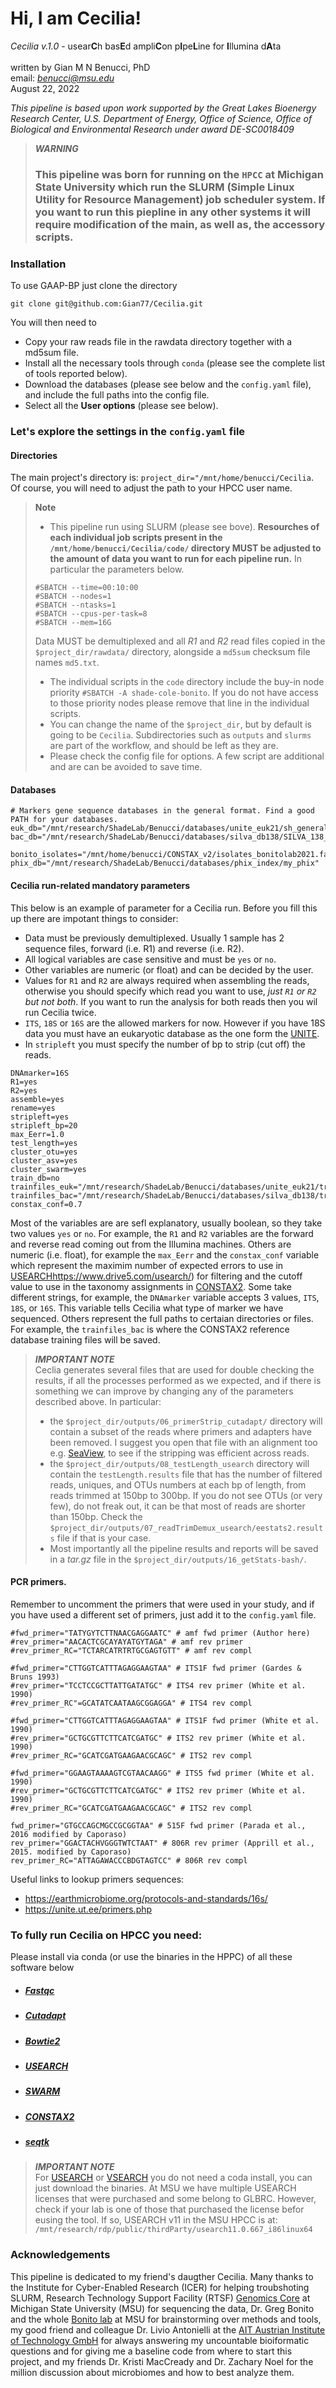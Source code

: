 # **Hi, I am Cecilia!**

*Cecilia v.1.0* - usear**C**h bas**E**d ampli**C**on p**I**pe**L**ine for **I**llumina d**A**ta<br> 
<br>
written by Gian M N Benucci, PhD<br>
email: *benucci@msu.edu*<br>
August 22, 2022

*This pipeline is based upon work supported by the Great Lakes Bioenergy Research Center, U.S. Department of Energy, Office of Science, Office of Biological and Environmental Research under award DE-SC0018409*

> **_WARNING_**<br>
> ### **This pipeline was born for running on the `HPCC` at Michigan State University which run the SLURM (Simple Linux Utility for Resource Management) job scheduler system. If you want to run this piepline in any other systems it will require modification of the main, as well as, the accessory scripts.**

### **Installation**

To use GAAP-BP just clone the directory 
```
git clone git@github.com:Gian77/Cecilia.git
```
You will then need to 
* Copy your raw reads file in the rawdata directory together with a md5sum file.
* Install all the necessary tools through `conda` (please see the complete list of tools reported below).
* Download the databases (please see below and the `config.yaml` file), and include the full paths into the config file.
* Select all the **User options** (please see below).

### **Let's explore the settings in the `config.yaml` file**

#### **Directories**

The main project's directory is: `project_dir="/mnt/home/benucci/Cecilia`. Of course, you will need to adjust the path to your HPCC user name. 

> __Note__ <br> 
> * This pipeline run using SLURM (please see bove). **Resourches of each individual job scripts present in the `/mnt/home/benucci/Cecilia/code/` directory MUST be adjusted to the amount of data you want to run for each pipeline run.** In particular the parameters below.
> ```
> #SBATCH --time=00:10:00
> #SBATCH --nodes=1
> #SBATCH --ntasks=1
> #SBATCH --cpus-per-task=8
> #SBATCH --mem=16G
> ```
> Data MUST be demultiplexed and all *R1* and *R2* read files copied in the `$project_dir/rawdata/` directory, alongside a `md5sum` checksum file names `md5.txt`.
> * The individual scripts in the `code` directory include the buy-in node priority `#SBATCH -A shade-cole-bonito`. If you do not have access to those priority nodes please remove that line in the individual scripts.
> * You can change the name of the `$project_dir`, but by default is going to be `Cecilia`. Subdirectories such as `outputs` and `slurms` are part of the workflow, and should be left as they are.
> * Please check the config file for options. A few script are additional and are can be avoided to save time.

#### **Databases**
```
# Markers gene sequence databases in the general format. Find a good PATH for your databases.
euk_db="/mnt/research/ShadeLab/Benucci/databases/unite_euk21/sh_general_dynamic_euk_10052021_dev.fasta"
bac_db="/mnt/research/ShadeLab/Benucci/databases/silva_db138/SILVA_138_SSURef_tax_silva_bact_arch.fasta"

bonito_isolates="/mnt/home/benucci/CONSTAX_v2/isolates_bonitolab2021.fasta"
phix_db="/mnt/research/ShadeLab/Benucci/databases/phix_index/my_phix"
```
#### Cecilia run-related mandatory parameters
This below is an example of parameter for a Cecilia run. Before you fill this up there are impotant things to consider:
* Data must be previously demultiplexed. Usually 1 sample has 2 sequence files, forward (i.e. R1) and reverse (i.e. R2). 
* All logical variables are case sensitive and must be `yes` or `no`.
* Other variables are numeric (or float) and can be decided by the user.
* Values for `R1` and `R2` are always required when assembling the reads, otherwise you should specify which read you want to use, *just `R1` or `R2` but not both*. If you want to run the analysis for both reads then you wil run Cecilia twice. 
* `ITS`, `18S` or `16S` are the allowed markers for now. However if you have 18S data you must have an eukaryotic database as the one form the [UNITE](https://unite.ut.ee/).
* In `stripleft` you must specify the number of bp to strip (cut off) the reads.

```
DNAmarker=16S
R1=yes
R2=yes
assemble=yes
rename=yes
stripleft=yes
stripleft_bp=20
max_Eerr=1.0
test_length=yes
cluster_otu=yes
cluster_asv=yes
cluster_swarm=yes
train_db=no
trainfiles_euk="/mnt/research/ShadeLab/Benucci/databases/unite_euk21/trainfiles_unite10052021"
trainfiles_bac="/mnt/research/ShadeLab/Benucci/databases/silva_db138/trainfiles_silva138"
constax_conf=0.7
```
Most of the variables are are sefl explanatory, usually boolean, so they take two values `yes` or `no`. For example, the `R1` and `R2` variables are the forward and reverse read coming out from the Illumina machines. Others are numeric (i.e. float), for example the `max_Eerr` and the `constax_conf` variable which represent the maximim number of expected errors to use in [USEARCH]()https://www.drive5.com/usearch/) for filtering and the cutoff value to use in the taxonomy assignments in [CONSTAX2](https://github.com/liberjul/CONSTAXv2). Some take different strings, for example, the `DNAmarker` variable accepts 3 values, `ITS`, `18S`, or `16S`. This variable tells Cecilia what type of marker we have sequenced. Others represent the full paths to certaian directories or files. For example, the `trainfiles_bac` is where the CONSTAX2 reference database training files will be saved.

> **_IMPORTANT NOTE_**<br>
>Ceclia generates several files that are used for double checking the results, if all the processes performed as we expected, and if there is something we can improve by changing any of the parameters described above. In particular:
>* the `$project_dir/outputs/06_primerStrip_cutadapt/` directory will contain a subset of the reads where primers and adapters have been removed. I suggest you open that file with an alignment too e.g. [SeaView](https://doua.prabi.fr/software/seaview), to see if the stripping was efficient across reads.
>* the `$project_dir/outputs/08_testLength_usearch` directory will contain the `testLength.results` file that has the number of filtered reads, uniques, and OTUs numbers at each bp of length, from reads trimmed at 150bp to 300bp. If you do not see OTUs (or very few), do not freak out, it can be that most of reads are shorter than 150bp. Check the `$project_dir/outputs/07_readTrimDemux_usearch/eestats2.results` file if that is your case.
>* Most importantly all the pipeline results and reports will be saved in a *tar.gz* file in the `$project_dir/outputs/16_getStats-bash/`.


#### **PCR primers.**
Remember to uncomment the primers that were used in your study, and if you have used a different set of primers, just add it to the `config.yaml` file.
```
#fwd_primer="TATYGYTCTTNAACGAGGAATC" # amf fwd primer (Author here)
#rev_primer="AACACTCGCAYAYATGYTAGA" # amf rev primer
#rev_primer_RC="TCTARCATRTRTGCGAGTGTT" # amf rev compl

#fwd_primer="CTTGGTCATTTAGAGGAAGTAA" # ITS1F fwd primer (Gardes & Bruns 1993)
#rev_primer="TCCTCCGCTTATTGATATGC" # ITS4 rev primer (White et al. 1990)
#rev_primer_RC"=GCATATCAATAAGCGGAGGA" # ITS4 rev compl

#fwd_primer="CTTGGTCATTTAGAGGAAGTAA" # ITS1F fwd primer (White et al. 1990)
#rev_primer="GCTGCGTTCTTCATCGATGC" # ITS2 rev primer (White et al. 1990)
#rev_primer_RC="GCATCGATGAAGAACGCAGC" # ITS2 rev compl

#fwd_primer="GGAAGTAAAAGTCGTAACAAGG" # ITS5 fwd primer (White et al. 1990)
#rev_primer="GCTGCGTTCTTCATCGATGC" # ITS2 rev primer (White et al. 1990)
#rev_primer_RC="GCATCGATGAAGAACGCAGC" # ITS2 rev compl

fwd_primer="GTGCCAGCMGCCGCGGTAA" # 515F fwd primer (Parada et al., 2016 modified by Caporaso)
rev_primer="GGACTACHVGGGTWTCTAAT" # 806R rev primer (Apprill et al., 2015. modified by Caporaso)
rev_primer_RC="ATTAGAWACCCBDGTAGTCC" # 806R rev compl 
```
Useful links to lookup primers sequences:
* https://earthmicrobiome.org/protocols-and-standards/16s/
* https://unite.ut.ee/primers.php

### **To fully run Cecilia on HPCC you need:**
Please install via conda (or use the binaries in the HPPC) of all these software below
* ##### [Fastqc](https://www.bioinformatics.babraham.ac.uk/projects/fastqc/)
* ##### [Cutadapt](https://cutadapt.readthedocs.io/en/stable/)
* ##### [Bowtie2](https://bowtie-bio.sourceforge.net/bowtie2/index.shtml)
* ##### [USEARCH](https://www.drive5.com/usearch/)
* ##### [SWARM](https://github.com/torognes/swarm)
* ##### [CONSTAX2](https://constax.readthedocs.io/en/latest/)
* ##### [seqtk](https://github.com/lh3/seqtk)

> **_IMPORTANT NOTE_**<br> 
>For [USEARCH](https://www.drive5.com/usearch/) or [VSEARCH](https://github.com/torognes/vsearch) you do not need a coda install, you can just download the binaries. At MSU we have multiple USEARCH licenses that were purchased and some belong to GLBRC. However, check if your lab is one of those that purchased the license befor eusing the tool. If so, USEARCH v11 in the MSU HPCC is at: `/mnt/research/rdp/public/thirdParty/usearch11.0.667_i86linux64`

### **Acknowledgements**
This pipeline is dedicated to my friend's daugther Cecilia.
Many thanks to the Institute for Cyber-Enabled Research (ICER) for helping troubshoting SLURM, Research Technology Support Facility (RTSF) [Genomics Core](https://rtsf.natsci.msu.edu/genomics/) at Michigan State University (MSU) for sequencing the data, Dr. Greg Bonito and the whole [Bonito lab](https://www.canr.msu.edu/bonitolab/) at MSU for brainstorming over methods and tools, my good friend and colleague Dr. Livio Antonielli at the [AIT Austrian Institute of Technology GmbH](https://www.ait.ac.at/en/) for always answering my uncountable bioiformatic questions and for giving me a baseline code from where to start this project, and my friends Dr. Kristi MacCready and Dr. Zachary Noel for the million discussion about microbiomes and how to best analyze them.

